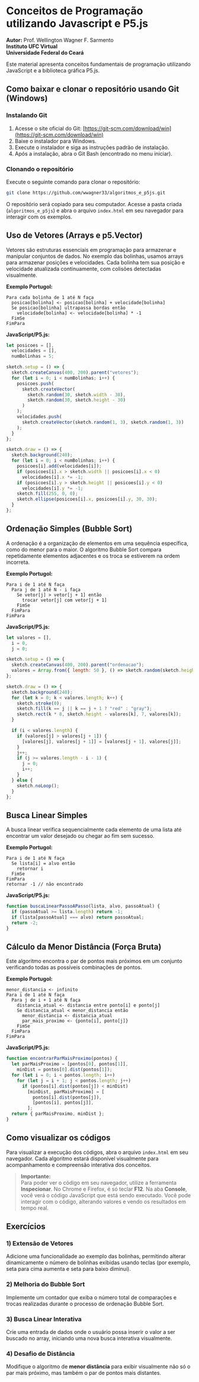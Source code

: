 # Conceitos de Programação utilizando Javascript e P5.js

**Autor:** Prof. Wellington Wagner F. Sarmento\
**Instituto UFC Virtual**\
**Universidade Federal do Ceará**

Este material apresenta conceitos fundamentais de programação utilizando JavaScript e a biblioteca gráfica P5.js.

## Como baixar e clonar o repositório usando Git (Windows)

### Instalando Git

1. Acesse o site oficial do Git: [https://git-scm.com/download/win](https://git-scm.com/download/win)
2. Baixe o instalador para Windows.
3. Execute o instalador e siga as instruções padrão de instalação.
4. Após a instalação, abra o Git Bash (encontrado no menu iniciar).

### Clonando o repositório

Execute o seguinte comando para clonar o repositório:

```bash
git clone https://github.com/wwagner33/algoritmos_e_p5js.git
```

O repositório será copiado para seu computador. Acesse a pasta criada (`algoritmos_e_p5js`) e abra o arquivo `index.html` em seu navegador para interagir com os exemplos.

## Uso de Vetores (Arrays e p5.Vector)

Vetores são estruturas essenciais em programação para armazenar e manipular conjuntos de dados. No exemplo das bolinhas, usamos arrays para armazenar posições e velocidades. Cada bolinha tem sua posição e velocidade atualizada continuamente, com colisões detectadas visualmente.

**Exemplo Portugol:**

```portugol
Para cada bolinha de 1 até N faça
  posicao[bolinha] <- posicao[bolinha] + velocidade[bolinha]
  Se posicao[bolinha] ultrapassa bordas então
    velocidade[bolinha] <- velocidade[bolinha] * -1
  FimSe
FimPara
```

**JavaScript/P5.js:**

```javascript
let posicoes = [],
  velocidades = [],
  numBolinhas = 5;

sketch.setup = () => {
  sketch.createCanvas(400, 200).parent("vetores");
  for (let i = 0; i < numBolinhas; i++) {
    posicoes.push(
      sketch.createVector(
        sketch.random(30, sketch.width - 30),
        sketch.random(30, sketch.height - 30)
      )
    );
    velocidades.push(
      sketch.createVector(sketch.random(1, 3), sketch.random(1, 3))
    );
  }
};

sketch.draw = () => {
  sketch.background(240);
  for (let i = 0; i < numBolinhas; i++) {
    posicoes[i].add(velocidades[i]);
    if (posicoes[i].x > sketch.width || posicoes[i].x < 0)
      velocidades[i].x *= -1;
    if (posicoes[i].y > sketch.height || posicoes[i].y < 0)
      velocidades[i].y *= -1;
    sketch.fill(255, 0, 0);
    sketch.ellipse(posicoes[i].x, posicoes[i].y, 30, 30);
  }
};
```

## Ordenação Simples (Bubble Sort)

A ordenação é a organização de elementos em uma sequência específica, como do menor para o maior. O algoritmo Bubble Sort compara repetidamente elementos adjacentes e os troca se estiverem na ordem incorreta.

**Exemplo Portugol:**

```portugol
Para i de 1 até N faça
  Para j de 1 até N - i faça
    Se vetor[j] > vetor[j + 1] então
      trocar vetor[j] com vetor[j + 1]
    FimSe
  FimPara
FimPara
```

**JavaScript/P5.js:**

```javascript
let valores = [],
  i = 0,
  j = 0;

sketch.setup = () => {
  sketch.createCanvas(400, 200).parent("ordenacao");
  valores = Array.from({ length: 50 }, () => sketch.random(sketch.height));
};

sketch.draw = () => {
  sketch.background(240);
  for (let k = 0; k < valores.length; k++) {
    sketch.stroke(0);
    sketch.fill(k == j || k == j + 1 ? "red" : "gray");
    sketch.rect(k * 8, sketch.height - valores[k], 7, valores[k]);
  }

  if (i < valores.length) {
    if (valores[j] > valores[j + 1]) {
      [valores[j], valores[j + 1]] = [valores[j + 1], valores[j]];
    }
    j++;
    if (j >= valores.length - i - 1) {
      j = 0;
      i++;
    }
  } else {
    sketch.noLoop();
  }
};
```

## Busca Linear Simples

A busca linear verifica sequencialmente cada elemento de uma lista até encontrar um valor desejado ou chegar ao fim sem sucesso.

**Exemplo Portugol:**

```portugol
Para i de 1 até N faça
  Se lista[i] = alvo então
    retornar i
  FimSe
FimPara
retornar -1 // não encontrado
```

**JavaScript/P5.js:**

```javascript
function buscaLinearPassoAPasso(lista, alvo, passoAtual) {
  if (passoAtual >= lista.length) return -1;
  if (lista[passoAtual] === alvo) return passoAtual;
  return -2;
}
```

## Cálculo da Menor Distância (Força Bruta)

Este algoritmo encontra o par de pontos mais próximos em um conjunto verificando todas as possíveis combinações de pontos.

**Exemplo Portugol:**

```portugol
menor_distancia <- infinito
Para i de 1 até N faça
  Para j de i + 1 até N faça
    distancia_atual <- distancia entre ponto[i] e ponto[j]
    Se distancia_atual < menor_distancia então
      menor_distancia <- distancia_atual
      par_mais_proximo <- {ponto[i], ponto[j]}
    FimSe
  FimPara
FimPara
```

**JavaScript/P5.js:**

```javascript
function encontrarParMaisProximo(pontos) {
  let parMaisProximo = [pontos[0], pontos[1]],
    minDist = pontos[0].dist(pontos[1]);
  for (let i = 0; i < pontos.length; i++)
    for (let j = i + 1; j < pontos.length; j++)
      if (pontos[i].dist(pontos[j]) < minDist)
        [minDist, parMaisProximo] = [
          pontos[i].dist(pontos[j]),
          [pontos[i], pontos[j]],
        ];
  return { parMaisProximo, minDist };
}
```

## Como visualizar os códigos

Para visualizar a execução dos códigos, abra o arquivo `index.html` em seu navegador. Cada algoritmo estará disponível visualmente para acompanhamento e compreensão interativa dos conceitos.

> **Importante:**  
> Para poder ver o código em seu navegador, utilize a ferramenta **Inspecionar**. No Chrome e Firefox, é só teclar **F12**.
> Na aba **Console**, você verá o código JavaScript que está sendo executado.
> Você pode interagir com o código, alterando valores e vendo os resultados em tempo real.

## Exercícios

### 1) Extensão de Vetores

Adicione uma funcionalidade ao exemplo das bolinhas, permitindo alterar dinamicamente o número de bolinhas exibidas usando teclas (por exemplo, seta para cima aumenta e seta para baixo diminui).

### 2) Melhoria do Bubble Sort

Implemente um contador que exiba o número total de comparações e trocas realizadas durante o processo de ordenação Bubble Sort.

### 3) Busca Linear Interativa

Crie uma entrada de dados onde o usuário possa inserir o valor a ser buscado no array, iniciando uma nova busca interativa visualmente.

### 4) Desafio de Distância

Modifique o algoritmo de **menor distância** para exibir visualmente não só o par mais próximo, mas também o par de pontos mais distantes.
